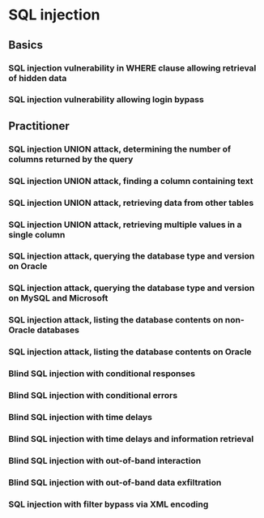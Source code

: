# SQL injection

## Basics

### SQL injection vulnerability in WHERE clause allowing retrieval of hidden data

### SQL injection vulnerability allowing login bypass

## Practitioner

### SQL injection UNION attack, determining the number of columns returned by the query

### SQL injection UNION attack, finding a column containing text

### SQL injection UNION attack, retrieving data from other tables

### SQL injection UNION attack, retrieving multiple values in a single column

### SQL injection attack, querying the database type and version on Oracle

### SQL injection attack, querying the database type and version on MySQL and Microsoft

### SQL injection attack, listing the database contents on non-Oracle databases

### SQL injection attack, listing the database contents on Oracle

### Blind SQL injection with conditional responses

### Blind SQL injection with conditional errors

### Blind SQL injection with time delays

### Blind SQL injection with time delays and information retrieval

### Blind SQL injection with out-of-band interaction

### Blind SQL injection with out-of-band data exfiltration

### SQL injection with filter bypass via XML encoding
